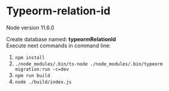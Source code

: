 # Typeorm-relation-id
Node version 11.6.0 

Create database named: **typeormRelationId**<br>
Execute next commands in command line:
1. `npm install`
2. `./node_modules/.bin/ts-node ./node_modules/.bin/typeorm migration:run -c=dev`
3. `npm run build`
4. `node ./build/index.js`
